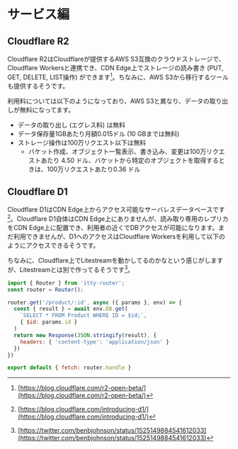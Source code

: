 # サービス編
## Cloudflare R2
Cloudflare R2はCloudflareが提供するAWS S3互換のクラウドストレージで、Cloudflare Workersと連携でき、CDN Edge上でストレージの読み書き (PUT, GET, DELETE, LIST操作) ができます[^r2]。ちなみに、AWS S3から移行するツールも提供するそうです。

利用料については以下のようになっており、AWS S3と異なり、データの取り出しが無料になってます。

- データの取り出し (エグレス料) は無料
- データ保存量1GBあたり月額0.015ドル (10 GBまでは無料)
- ストレージ操作は100万リクエスト以下は無料
  - バケット作成、オブジェクト一覧表示、書き込み、変更は100万リクエストあたり 4.50 ドル、バケットから特定のオブジェクトを取得するときは、100万リクエストあたり0.36 ドル

## Cloudflare D1
Cloudflare D1はCDN Edge上からアクセス可能なサーバレスデータベースです[^d1]。Cloudflare D1自体はCDN Edge上にありませんが、読み取り専用のレプリカをCDN Edge上に配置でき、利用者の近くでDBアクセスが可能になります。まだ利用できませんが、D1へのアクセスはCloudflare Workersを利用して以下のようにアクセスできるそうです。

ちなみに、Cloudflare上でLitestreamを動かしてるのかなという感じがしますが、Litestreamとは別で作ってるそうです[^d1_litestream]。

```jsx
import { Router } from 'itty-router';
const router = Router();

router.get('/product/:id', async ({ params }, env) => {
  const { result } = await env.DB.get(
    `SELECT * FROM Product WHERE ID = $id;`,
    { $id: params.id }
  )
  return new Response(JSON.stringify(result), {
    headers: { 'content-type': 'application/json' }
  })
})

export default { fetch: router.handle }
```

[^r2]: [https://blog.cloudflare.com/r2-open-beta/](https://blog.cloudflare.com/r2-open-beta/)
[^d1]: [https://blog.cloudflare.com/introducing-d1/](https://blog.cloudflare.com/introducing-d1/)
[^d1_litestream]: [https://twitter.com/benbjohnson/status/1525149884541612033](https://twitter.com/benbjohnson/status/1525149884541612033)
